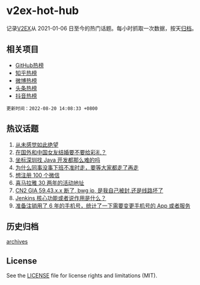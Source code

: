 # v2ex-hot-hub

 记录[V2EX](https://www.v2ex.com/)从 2021-01-06 日至今的热门话题。每小时抓取一次数据，按天[归档](archives)。
 
 ## 相关项目

- [GitHub热榜](https://github.com/snaildev/github-hot-hub)
- [知乎热榜](https://github.com/snaildev/zhihu-hot-hub)
- [微博热榜](https://github.com/snaildev/weibo-hot-hub)
- [头条热榜](https://github.com/snaildev/toutiao-hot-hub)
- [抖音热榜](https://github.com/snaildev/douyin-hot-hub)


 `更新时间：2022-08-20 14:08:33 +0800`

## 热议话题

1. [从未感觉如此绝望](https://www.v2ex.com/t/874050)
1. [在国外和中国女友结婚要不要给彩礼？](https://www.v2ex.com/t/874131)
1. [坐标深圳找 Java 开发都那么难的吗](https://www.v2ex.com/t/873991)
1. [为什么同事没事下班不准时走，要等大家都走了再走](https://www.v2ex.com/t/874028)
1. [想注册 100 个微信](https://www.v2ex.com/t/874110)
1. [喜马拉雅 30 两年的活动地址](https://www.v2ex.com/t/874139)
1. [CN2 GIA 59.43.x.x 断了, bwg ip, 是我自己被封,还是线路坏了](https://www.v2ex.com/t/874080)
1. [Jenkins 核心功能或者说作用是什么？](https://www.v2ex.com/t/874023)
1. [准备注销用了 6 年的手机号，统计了一下需要变更手机号的 App 或者服务](https://www.v2ex.com/t/874039)

## 历史归档

[archives](archives)

## License

See the [LICENSE](LICENSE) file for license rights and limitations (MIT).
